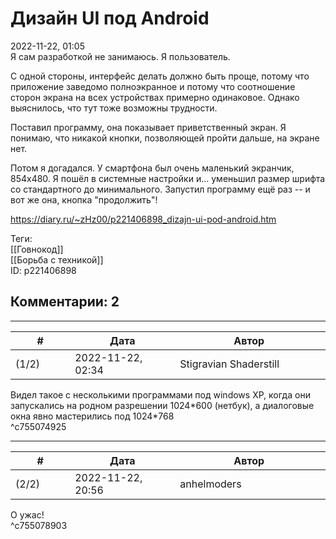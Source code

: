 Дизайн UI под Android
=====================

  
2022-11-22, 01:05  
 Я сам разработкой не занимаюсь. Я пользователь.   
   
 С одной стороны, интерфейс делать должно быть проще, потому что приложение заведомо полноэкранное и потому что соотношение сторон экрана на всех устройствах примерно одинаковое. Однако выяснилось, что тут тоже возможны трудности.   
   
 Поставил программу, она показывает приветственный экран. Я понимаю, что никакой кнопки, позволяющей пройти дальше, на экране нет.   
   
 Потом я догадался. У смартфона был очень маленький экранчик, 854x480. Я пошёл в системные настройки и... уменьшил размер шрифта со стандартного до минимального. Запустил программу ещё раз -- и вот же она, кнопка "продолжить"!   
  
<https://diary.ru/~zHz00/p221406898_dizajn-ui-pod-android.htm>  
  
Теги:  
[[Говнокод]]  
[[Борьба с техникой]]  
ID: p221406898  


Комментарии: 2
--------------

  


---



|         #         |              Дата              |                     Автор                     |           ID           |
| --- | --- | --- | --- |
| (1/2) | 2022-11-22, 02:34 | Stigravian Shaderstill | c755074925 |

  
 Видел такое с несколькими программами под windows XP, когда они запускались на родном разрешении 1024\*600 (нетбук), а диалоговые окна явно мастерились под 1024\*768   
 ^c755074925

---



|         #         |              Дата              |                     Автор                     |           ID           |
| --- | --- | --- | --- |
| (2/2) | 2022-11-22, 20:56 | anhelmoders | c755078903 |

  
 О ужас!   
 ^c755078903